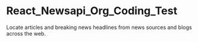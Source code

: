 # React_Newsapi_Org_Coding_Test
Locate articles and breaking news headlines from news sources and blogs across the web.
